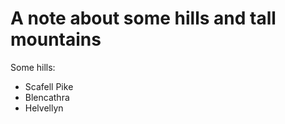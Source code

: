 A note about some hills and tall mountains
===========================

Some hills:

* Scafell Pike
* Blencathra
* Helvellyn
